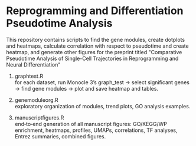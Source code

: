 # Reprogramming and Differentiation Pseudotime Analysis

This repository contains scripts to find the gene modules, create dotplots and heatmaps, calculate correlation with respect to pseudotime and create heatmap, and generate other figures for the preprint titled "Comparative Pseudotime Analysis of Single-Cell Trajectories in Reprogramming and Neural Differentiation"

1. graphtest.R  
for each dataset, run Monocle 3’s graph_test → select significant genes → find gene modules → plot and save heatmap and tables.

2. genemoduleorg.R  
exploratory organization of modules, trend plots, GO analysis examples.

3. manuscriptfigures.R  
end‑to‑end generation of all manuscript figures: GO/KEGG/WP enrichment, heatmaps, profiles, UMAPs, correlations, TF analyses, Entrez summaries, combined figures.
